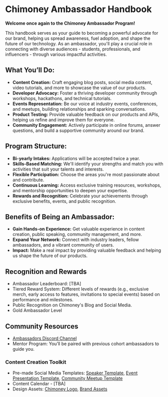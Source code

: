 # Chimoney Ambassador Handbook

**Welcome once again to the Chimoney Ambassador Program!**

This handbook serves as your guide to becoming a powerful advocate for our brand, helping us spread awareness, fuel adoption, and shape the future of our technology. As an ambassador, you'll play a crucial role in connecting with diverse audiences - students, professionals, and influencers - through various impactful activities.

## What You’ll Do:

- **Content Creation:** Craft engaging blog posts, social media content, video tutorials, and more to showcase the value of our products.
- **Developer Advocacy:** Foster a thriving developer community through workshops, hackathons, and technical tutorials.
- **Events Representation:** Be our voice at industry events, conferences, and meetups, building relationships and sparking conversations.
- **Product Testing:** Provide valuable feedback on our products and APIs, helping us refine and improve them for everyone.
- **Community Engagement:** Actively participate in online forums, answer questions, and build a supportive community around our brand.

## Program Structure:

- **Bi-yearly Intakes:** Applications will be accepted twice a year.
- **Skills-Based Matching:** We'll identify your strengths and match you with activities that suit your talents and interests.
- **Flexible Participation:** Choose the areas you're most passionate about and contribute.
- **Continuous Learning:** Access exclusive training resources, workshops, and mentorship opportunities to deepen your expertise.
- **Rewards and Recognition:** Celebrate your achievements through exclusive benefits, events, and public recognition.

## Benefits of Being an Ambassador:

- **Gain Hands-on Experience:** Get valuable experience in content creation, public speaking, community management, and more.
- **Expand Your Network:** Connect with industry leaders, fellow ambassadors, and a vibrant community of users.
- **Impact:** Make a real impact by providing valuable feedback and helping us shape the future of our products.

## Recognition and Rewards

- Ambassador Leaderboard: [TBA]
- Tiered Reward System: Different levels of rewards (e.g., exclusive merch, early access to features, invitations to special events) based on performance and milestones.
- Public Recognition on Chimoney's Blog and Social Media.
- Gold Ambassador Level

## Community Resources

- [Ambassadors Discord Channel](https://discord.gg/nz4U32UE7z)
- Mentor Program: You’ll be paired with previous cohort ambassadors to guide you.


### Content Creation Toolkit

- Pre-made Social Media Templates: [Speaker Template](https://www.canva.com/design/DAFf2f_zBVI/iMiKCakGSPA8NxKaq7umlA/view?utm_content=DAFf2f_zBVI&utm_campaign=designshare&utm_medium=link&utm_source=sharebutton&mode=preview), [Event Presentation Template](https://www.canva.com/design/DAFTY3qZAC0/i6o9AtghLa84wxt6E0TRYw/view?utm_content=DAFTY3qZAC0&utm_campaign=designshare&utm_medium=link&utm_source=publishsharelink&mode=preview), [Community Meetup Template](https://www.canva.com/design/DAF58TmA8-s/SXLi2ggcwN2_zzWikuFi2Q/view?utm_content=DAF58TmA8-s&utm_campaign=designshare&utm_medium=link&utm_source=publishsharelink&mode=preview)
- Content Calendar - [TBA]
- Design Assets: [Chimoney Logo](https://drive.google.com/drive/folders/1CkcIobj0ltmXZ6t__TqkruhseimTJNa8?usp=drive_link), [Brand Assets](https://docs.google.com/document/d/11Niq7-F96alud7s9S08km22MJ5bS2ZYF_xbiJSX8o4I/edit?usp=sharing)
